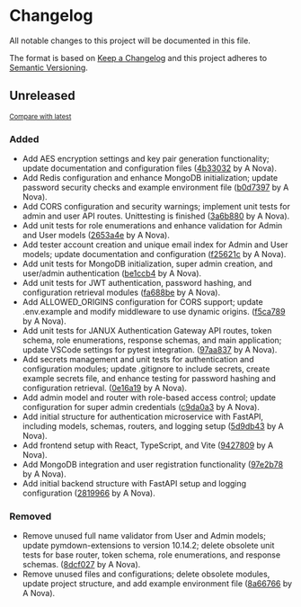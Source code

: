 # Changelog

All notable changes to this project will be documented in this file.

The format is based on [Keep a Changelog](http://keepachangelog.com/en/1.0.0/)
and this project adheres to [Semantic Versioning](http://semver.org/spec/v2.0.0.html).

<!-- insertion marker -->
## Unreleased

<small>[Compare with latest](https://github.com/fox-techniques/janux-auth-gateway/compare/236ab30b96567572943499d47db3769df44a7c09...HEAD)</small>

### Added

- Add AES encryption settings and key pair generation functionality; update documentation and configuration files ([4b33032](https://github.com/fox-techniques/janux-auth-gateway/commit/4b33032e43d95848c65fae404570354bce07f111) by A Nova).
- Add Redis configuration and enhance MongoDB initialization; update password security checks and example environment file ([b0d7397](https://github.com/fox-techniques/janux-auth-gateway/commit/b0d73976edc3100758d8e355c264e122e4fd3956) by A Nova).
- Add CORS configuration and security warnings; implement unit tests for admin and user API routes. Unittesting is finished ([3a6b880](https://github.com/fox-techniques/janux-auth-gateway/commit/3a6b880227b7f80d0e23f856b8684c3496c9bb7f) by A Nova).
- Add unit tests for role enumerations and enhance validation for Admin and User models ([2653a4e](https://github.com/fox-techniques/janux-auth-gateway/commit/2653a4eb92ab078439eea122a2e581a33ddb0ae3) by A Nova).
- Add tester account creation and unique email index for Admin and User models; update documentation and configuration ([f25621c](https://github.com/fox-techniques/janux-auth-gateway/commit/f25621cd7ea3dfc615bde48a19e42f9c79a5f95b) by A Nova).
- Add unit tests for MongoDB initialization, super admin creation, and user/admin authentication ([be1ccb4](https://github.com/fox-techniques/janux-auth-gateway/commit/be1ccb44790a58fdd224359768bbc3d8574b7e29) by A Nova).
- Add unit tests for JWT authentication, password hashing, and configuration retrieval modules ([fa688be](https://github.com/fox-techniques/janux-auth-gateway/commit/fa688be1a939d4aefe64bfb9a7414e7ff564e90f) by A Nova).
- Add ALLOWED_ORIGINS configuration for CORS support; update .env.example and modify middleware to use dynamic origins. ([f5ca789](https://github.com/fox-techniques/janux-auth-gateway/commit/f5ca789614b5d7bf12445f19c6dc31bf7c897aa4) by A Nova).
- Add unit tests for JANUX Authentication Gateway API routes, token schema, role enumerations, response schemas, and main application; update VSCode settings for pytest integration. ([97aa837](https://github.com/fox-techniques/janux-auth-gateway/commit/97aa837d70f454e7056e384803a02342218abdc9) by A Nova).
- Add secrets management and unit tests for authentication and configuration modules; update .gitignore to include secrets, create example secrets file, and enhance testing for password hashing and configuration retrieval. ([0e16a19](https://github.com/fox-techniques/janux-auth-gateway/commit/0e16a19f68d1d32d8fb897962c9832b9f90ff26b) by A Nova).
- Add admin model and router with role-based access control; update configuration for super admin credentials ([c9da0a3](https://github.com/fox-techniques/janux-auth-gateway/commit/c9da0a36ddad39b30a436e06f1cf5caa3066c675) by A Nova).
- Add initial structure for authentication microservice with FastAPI, including models, schemas, routers, and logging setup ([5d9db43](https://github.com/fox-techniques/janux-auth-gateway/commit/5d9db43a86494746fbe44d38aa4e68e47ac05d6a) by A Nova).
- Add frontend setup with React, TypeScript, and Vite ([9427809](https://github.com/fox-techniques/janux-auth-gateway/commit/942780950127f07ca99741a54cca355a919e2f33) by A Nova).
- Add MongoDB integration and user registration functionality ([97e2b78](https://github.com/fox-techniques/janux-auth-gateway/commit/97e2b780382e180110b709624498cc26ad86280d) by A Nova).
- Add initial backend structure with FastAPI setup and logging configuration ([2819966](https://github.com/fox-techniques/janux-auth-gateway/commit/28199668e7dce4c7673feb303c6c2d7687e5c863) by A Nova).

### Removed

- Remove unused full name validator from User and Admin models; update pymdown-extensions to version 10.14.2; delete obsolete unit tests for base router, token schema, role enumerations, and response schemas. ([8dcf027](https://github.com/fox-techniques/janux-auth-gateway/commit/8dcf027e373ee6b50e4d45c69899bd8123f52c8e) by A Nova).
- Remove unused files and configurations; delete obsolete modules, update project structure, and add example environment file ([8a66766](https://github.com/fox-techniques/janux-auth-gateway/commit/8a66766f7e9b708f12b536d9b48c55b18bd1d600) by A Nova).

<!-- insertion marker -->
